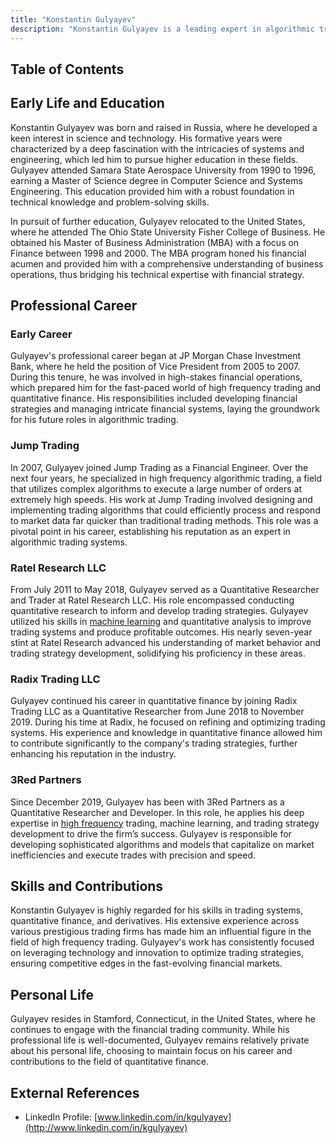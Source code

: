 ```yaml
---
title: "Konstantin Gulyayev"
description: "Konstantin Gulyayev is a leading expert in algorithmic trading with a strong background in quantitative finance and technology honed at top trading firms."
---
```




## Table of Contents

## Early Life and Education

Konstantin Gulyayev was born and raised in Russia, where he developed a keen interest in science and technology. His formative years were characterized by a deep fascination with the intricacies of systems and engineering, which led him to pursue higher education in these fields. Gulyayev attended Samara State Aerospace University from 1990 to 1996, earning a Master of Science degree in Computer Science and Systems Engineering. This education provided him with a robust foundation in technical knowledge and problem-solving skills.

In pursuit of further education, Gulyayev relocated to the United States, where he attended The Ohio State University Fisher College of Business. He obtained his Master of Business Administration (MBA) with a focus on Finance between 1998 and 2000. The MBA program honed his financial acumen and provided him with a comprehensive understanding of business operations, thus bridging his technical expertise with financial strategy.

## Professional Career

### Early Career

Gulyayev's professional career began at JP Morgan Chase Investment Bank, where he held the position of Vice President from 2005 to 2007. During this tenure, he was involved in high-stakes financial operations, which prepared him for the fast-paced world of high frequency trading and quantitative finance. His responsibilities included developing financial strategies and managing intricate financial systems, laying the groundwork for his future roles in algorithmic trading.

### Jump Trading

In 2007, Gulyayev joined Jump Trading as a Financial Engineer. Over the next four years, he specialized in high frequency algorithmic trading, a field that utilizes complex algorithms to execute a large number of orders at extremely high speeds. His work at Jump Trading involved designing and implementing trading algorithms that could efficiently process and respond to market data far quicker than traditional trading methods. This role was a pivotal point in his career, establishing his reputation as an expert in algorithmic trading systems.

### Ratel Research LLC

From July 2011 to May 2018, Gulyayev served as a Quantitative Researcher and Trader at Ratel Research LLC. His role encompassed conducting quantitative research to inform and develop trading strategies. Gulyayev utilized his skills in [machine learning](/wiki/machine-learning) and quantitative analysis to improve trading systems and produce profitable outcomes. His nearly seven-year stint at Ratel Research advanced his understanding of market behavior and trading strategy development, solidifying his proficiency in these areas.

### Radix Trading LLC

Gulyayev continued his career in quantitative finance by joining Radix Trading LLC as a Quantitative Researcher from June 2018 to November 2019. During his time at Radix, he focused on refining and optimizing trading systems. His experience and knowledge in quantitative finance allowed him to contribute significantly to the company's trading strategies, further enhancing his reputation in the industry.

### 3Red Partners

Since December 2019, Gulyayev has been with 3Red Partners as a Quantitative Researcher and Developer. In this role, he applies his deep expertise in [high frequency](/wiki/high-frequency-trading) trading, machine learning, and trading strategy development to drive the firm’s success. Gulyayev is responsible for developing sophisticated algorithms and models that capitalize on market inefficiencies and execute trades with precision and speed.

## Skills and Contributions

Konstantin Gulyayev is highly regarded for his skills in trading systems, quantitative finance, and derivatives. His extensive experience across various prestigious trading firms has made him an influential figure in the field of high frequency trading. Gulyayev's work has consistently focused on leveraging technology and innovation to optimize trading strategies, ensuring competitive edges in the fast-evolving financial markets.

## Personal Life

Gulyayev resides in Stamford, Connecticut, in the United States, where he continues to engage with the financial trading community. While his professional life is well-documented, Gulyayev remains relatively private about his personal life, choosing to maintain focus on his career and contributions to the field of quantitative finance.

## External References

- LinkedIn Profile: [www.linkedin.com/in/kgulyayev](http://www.linkedin.com/in/kgulyayev)